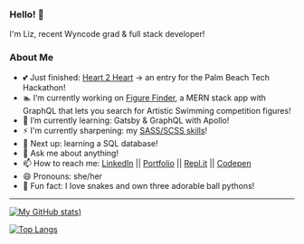 ### Hello! 👋

I'm Liz, recent Wyncode grad & full stack developer!

### About Me

- 💕 Just finished: [Heart 2 Heart](https://github.com/Cal9233/heart2heart/) -> an entry for the Palm Beach Tech Hackathon!
- 🏊 I’m currently working on [Figure Finder](https://figure-finder.herokuapp.com/), a MERN stack app with GraphQL that lets you search for Artistic Swimming competition figures!
- 🌱 I’m currently learning: Gatsby & GraphQL with Apollo!
- ⚡ I'm currently sharpening: my [SASS/SCSS skills](https://github.com/e-a-w/sass-scss-practice)!
- 🔭 Next up: learning a SQL database!
- 💬 Ask me about anything!
- 📫 How to reach me: [LinkedIn](https://www.linkedin.com/in/eawatkins/) || [Portfolio](https://www.liz-watkins.com) || [Repl.it](https://repl.it/@ewatkins) || [Codepen](https://codepen.io/eaw/)
- 😄 Pronouns: she/her
- 🐍 Fun fact: I love snakes and own three adorable ball pythons!

<hr/>

[![My GitHub stats](https://github-readme-stats.vercel.app/api?username=e-a-w&show_icons=true&theme=cobalt))](https://github.com/anuraghazra/github-readme-stats)

[![Top Langs](https://github-readme-stats.vercel.app/api/top-langs/?username=e-a-w&theme=cobalt&layout=compact)](https://github.com/anuraghazra/github-readme-stats)
